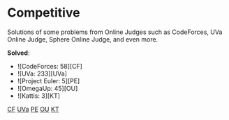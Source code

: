 # Competitive
Solutions of some problems from Online Judges such as CodeForces, UVa Online Judge, Sphere Online Judge, and even more.

**Solved**:
* ![CodeForces: 58][CF]
* ![UVa: 233][UVa]
* ![Project Euler: 5][PE]
* ![OmegaUp: 45][OU]
* ![Kattis: 3][KT]

[CF](https://img.shields.io/badge/CodeForces-58-lightgrey.svg)
[UVa](https://img.shields.io/badge/UVa-233-orange.svg)
[PE](https://img.shields.io/badge/Project%20Euler-5-green.svg)
[OU](https://img.shields.io/badge/OmegaUp-45-yellow.svg)
[KT](https://img.shields.io/badge/Kattis-3-blue.svg)
